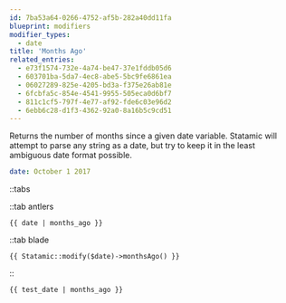 ```yaml
---
id: 7ba53a64-0266-4752-af5b-282a40dd11fa
blueprint: modifiers
modifier_types:
  - date
title: 'Months Ago'
related_entries:
  - e73f1574-732e-4a74-be47-37e1fddb05d6
  - 603701ba-5da7-4ec8-abe5-5bc9fe6861ea
  - 06027289-825e-4205-bd3a-f375e26ab81e
  - 6fcbfa5c-854e-4541-9955-505eca0d6bf7
  - 811c1cf5-797f-4e77-af92-fde6c03e96d2
  - 6ebb6c28-d1f3-4362-92a0-8a16b5c9cd51
---
```

Returns the number of months since a given date variable. Statamic will attempt to parse any string as a date, but try to keep it in the least ambiguous date format possible.

```yaml
date: October 1 2017
```

::tabs

::tab antlers
```antlers
{{ date | months_ago }}
```
::tab blade
```blade
{{ Statamic::modify($date)->monthsAgo() }}
```
::

```html
{{ test_date | months_ago }}
```